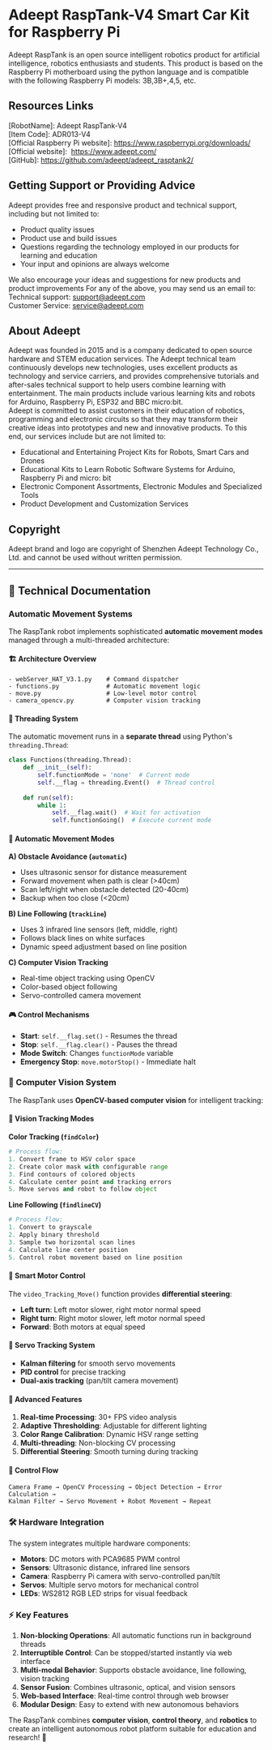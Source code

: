 # Adeept RaspTank-V4 Smart Car Kit for Raspberry Pi
Adeept RaspTank is an open source intelligent robotics product for artificial intelligence, robotics enthusiasts and students. This product is based on the Raspberry Pi motherboard using the python language and is compatible with the following Raspberry Pi models: 3B,3B+,4,5, etc.

## Resources Links

[RobotName]: Adeept RaspTank-V4 \
[Item Code]: ADR013-V4 \
[Official Raspberry Pi website]: https://www.raspberrypi.org/downloads/    \
[Official website]:  https://www.adeept.com/     \
[GitHub]: https://github.com/adeept/adeept_rasptank2/     


## Getting Support or Providing Advice

Adeept provides free and responsive product and technical support, including but not limited to:   
* Product quality issues 
* Product use and build issues
* Questions regarding the technology employed in our products for learning and education
* Your input and opinions are always welcome

We also encourage your ideas and suggestions for new products and product improvements
For any of the above, you may send us an email to:     \
Technical support: support@adeept.com      \
Customer Service: service@adeept.com


## About Adeept

Adeept was founded in 2015 and is a company dedicated to open source hardware and STEM education services. The Adeept technical team continuously develops new technologies, uses excellent products as technology and service carriers, and provides comprehensive tutorials and after-sales technical support to help users combine learning with entertainment. The main products include various learning kits and robots for Arduino, Raspberry Pi, ESP32 and BBC micro:bit.    \
Adeept is committed to assist customers in their education of robotics, programming and electronic circuits so that they may transform their creative ideas into prototypes and new and innovative products. To this end, our services include but are not limited to:   
* Educational and Entertaining Project Kits for Robots, Smart Cars and Drones
* Educational Kits to Learn Robotic Software Systems for Arduino, Raspberry Pi and micro: bit
* Electronic Component Assortments, Electronic Modules and Specialized Tools
* Product Development and Customization Services


## Copyright

Adeept brand and logo are copyright of Shenzhen Adeept Technology Co., Ltd. and cannot be used without written permission.

---

## 🤖 Technical Documentation

### Automatic Movement Systems

The RaspTank robot implements sophisticated **automatic movement modes** managed through a multi-threaded architecture:

#### 🏗️ Architecture Overview
```
- webServer_HAT_V3.1.py    # Command dispatcher
- functions.py             # Automatic movement logic  
- move.py                  # Low-level motor control
- camera_opencv.py         # Computer vision tracking
```

#### 🔄 Threading System
The automatic movement runs in a **separate thread** using Python's `threading.Thread`:

```python
class Functions(threading.Thread):
    def __init__(self):
        self.functionMode = 'none'  # Current mode
        self.__flag = threading.Event()  # Thread control
        
    def run(self):
        while 1:
            self.__flag.wait()  # Wait for activation
            self.functionGoing()  # Execute current mode
```

#### 🎯 Automatic Movement Modes

**A) Obstacle Avoidance (`automatic`)**
- Uses ultrasonic sensor for distance measurement
- Forward movement when path is clear (>40cm)
- Scan left/right when obstacle detected (20-40cm)
- Backup when too close (<20cm)

**B) Line Following (`trackLine`)**  
- Uses 3 infrared line sensors (left, middle, right)
- Follows black lines on white surfaces
- Dynamic speed adjustment based on line position

**C) Computer Vision Tracking**
- Real-time object tracking using OpenCV
- Color-based object following
- Servo-controlled camera movement

#### 🎮 Control Mechanisms
- **Start**: `self.__flag.set()` - Resumes the thread
- **Stop**: `self.__flag.clear()` - Pauses the thread  
- **Mode Switch**: Changes `functionMode` variable
- **Emergency Stop**: `move.motorStop()` - Immediate halt

### 🎥 Computer Vision System

The RaspTank uses **OpenCV-based computer vision** for intelligent tracking:

#### 🎯 Vision Tracking Modes

**Color Tracking (`findColor`)**
```python
# Process flow:
1. Convert frame to HSV color space
2. Create color mask with configurable range
3. Find contours of colored objects
4. Calculate center point and tracking errors
5. Move servos and robot to follow object
```

**Line Following (`findlineCV`)**
```python
# Process flow:
1. Convert to grayscale
2. Apply binary threshold
3. Sample two horizontal scan lines
4. Calculate line center position
5. Control robot movement based on line position
```

#### 🔧 Smart Motor Control
The `video_Tracking_Move()` function provides **differential steering**:
- **Left turn**: Left motor slower, right motor normal speed
- **Right turn**: Right motor slower, left motor normal speed  
- **Forward**: Both motors at equal speed

#### 📡 Servo Tracking System
- **Kalman filtering** for smooth servo movements
- **PID control** for precise tracking
- **Dual-axis tracking** (pan/tilt camera movement)

#### 🎨 Advanced Features
1. **Real-time Processing**: 30+ FPS video analysis
2. **Adaptive Thresholding**: Adjustable for different lighting
3. **Color Range Calibration**: Dynamic HSV range setting
4. **Multi-threading**: Non-blocking CV processing
5. **Differential Steering**: Smooth turning during tracking

#### 🎯 Control Flow
```
Camera Frame → OpenCV Processing → Object Detection → Error Calculation → 
Kalman Filter → Servo Movement + Robot Movement → Repeat
```

### 🛠️ Hardware Integration

The system integrates multiple hardware components:
- **Motors**: DC motors with PCA9685 PWM control
- **Sensors**: Ultrasonic distance, infrared line sensors  
- **Camera**: Raspberry Pi camera with servo-controlled pan/tilt
- **Servos**: Multiple servo motors for mechanical control
- **LEDs**: WS2812 RGB LED strips for visual feedback

### ⚡ Key Features

1. **Non-blocking Operations**: All automatic functions run in background threads
2. **Interruptible Control**: Can be stopped/started instantly via web interface
3. **Multi-modal Behavior**: Supports obstacle avoidance, line following, vision tracking
4. **Sensor Fusion**: Combines ultrasonic, optical, and vision sensors
5. **Web-based Interface**: Real-time control through web browser
6. **Modular Design**: Easy to extend with new autonomous behaviors

The RaspTank combines **computer vision**, **control theory**, and **robotics** to create an intelligent autonomous robot platform suitable for education and research! 🚀

